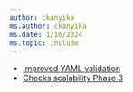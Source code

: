```yaml
---
author: ckanyika
ms.author: ckanyika
ms.date: 1/16/2024
ms.topic: include
---
```


- [Improved YAML validation](#improved-yaml-validation)
- [Checks scalability Phase 3](#checks-scalability-phase-3)